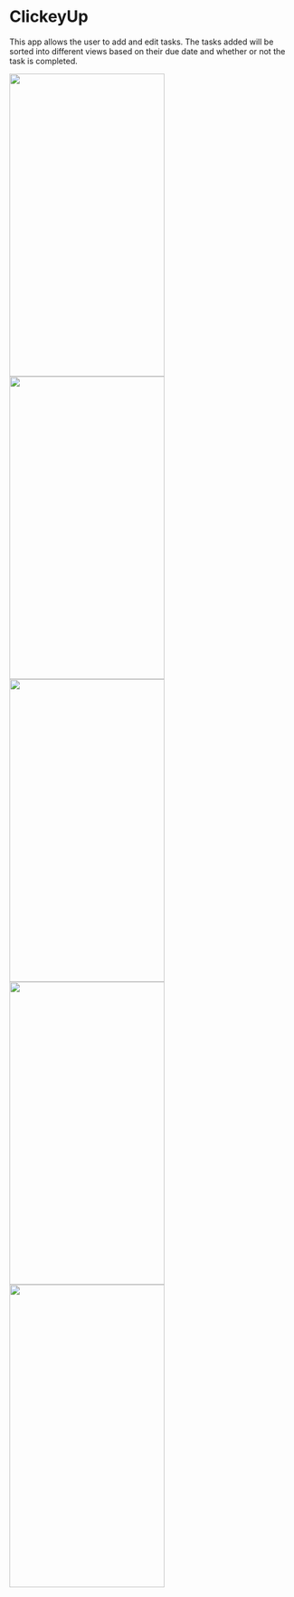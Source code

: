 # ClickeyUp

This app allows the user to add and edit tasks. The tasks added will be sorted into different views based on their due date and whether or not the task is completed. 

<img src="https://github.com/appteamcarolina/s23-academy-final-project-brynnedel/blob/e3baf6b989f8d3b0d977c7c7f91589f411f3dd34/1E002076-C3FF-416B-A12A-A1143B8A7B2C.jpeg" width="274" height="535">
<img src="https://github.com/appteamcarolina/s23-academy-final-project-brynnedel/blob/1c68fd084ddf0ec55b765026678dfe729861aa54/474C8B7E-5554-4BCC-A609-6EAED47892C6.jpeg" width="274" height="535">
<img src="https://github.com/appteamcarolina/s23-academy-final-project-brynnedel/blob/2eb791177d73ef0d43e2af99d0df95c3c126aaec/73CFDA45-DBF4-454A-AC19-F071D48CBD0C.jpeg" width="274" height="535">
<img src="https://github.com/appteamcarolina/s23-academy-mp04-wordey-brynnedel/blob/ae63c17e9936051615aeb3a0288dd5a8264ca874/3835BDD6-F40B-4007-A9B3-0EA897F07E4E.jpeg" width="274" height="535">
<img src="https://github.com/appteamcarolina/s23-academy-mp04-wordey-brynnedel/blob/ae63c17e9936051615aeb3a0288dd5a8264ca874/3835BDD6-F40B-4007-A9B3-0EA897F07E4E.jpeg" width="274" height="535">
